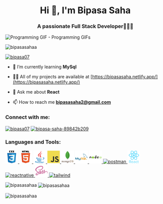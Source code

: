 <h1 align="center">Hi 👋, I'm Bipasa Saha</h1>
<h3 align="center">A passionate Full Stack Developer👩🏻‍💻</h3>
<img src="https://media.tenor.com/S59bPkT0pqcAAAAC/programming.gif" width="546" height="408.95180722891564" alt="Programming GIF - Programming GIFs" style="max-width: 546px;">

<p align="left"> <img src="https://komarev.com/ghpvc/?username=bipasasahaa&label=Profile%20views&color=0e75b6&style=flat" alt="bipasasahaa" /> </p>

<p align="left"> <a href="https://twitter.com/bipasa07" target="blank"><img src="https://img.shields.io/twitter/follow/bipasa07?logo=twitter&style=for-the-badge" alt="bipasa07" /></a> </p>

- 🌱 I’m currently learning **MySql**

- 👨‍💻 All of my projects are available at [https://bipasasaha.netlify.app/](https://bipasasaha.netlify.app/)

- 💬 Ask me about **React**

- 📫 How to reach me **bipasasaha2@gmail.com**

<h3 align="left">Connect with me:</h3>
<p align="left">
<a href="https://twitter.com/bipasa07" target="blank"><img align="center" src="https://raw.githubusercontent.com/rahuldkjain/github-profile-readme-generator/master/src/images/icons/Social/twitter.svg" alt="bipasa07" height="30" width="40" /></a>
<a href="https://linkedin.com/in/bipasa-saha-89842b209" target="blank"><img align="center" src="https://raw.githubusercontent.com/rahuldkjain/github-profile-readme-generator/master/src/images/icons/Social/linked-in-alt.svg" alt="bipasa-saha-89842b209" height="30" width="40" /></a>
</p>

<h3 align="left">Languages and Tools:</h3>
<p align="left"> <a href="https://www.w3schools.com/css/" target="_blank" rel="noreferrer"> <img src="https://raw.githubusercontent.com/devicons/devicon/master/icons/css3/css3-original-wordmark.svg" alt="css3" width="40" height="40"/> </a> <a href="https://www.w3.org/html/" target="_blank" rel="noreferrer"> <img src="https://raw.githubusercontent.com/devicons/devicon/master/icons/html5/html5-original-wordmark.svg" alt="html5" width="40" height="40"/> </a> <a href="https://www.java.com" target="_blank" rel="noreferrer"> <img src="https://raw.githubusercontent.com/devicons/devicon/master/icons/java/java-original.svg" alt="java" width="40" height="40"/> </a> <a href="https://developer.mozilla.org/en-US/docs/Web/JavaScript" target="_blank" rel="noreferrer"> <img src="https://raw.githubusercontent.com/devicons/devicon/master/icons/javascript/javascript-original.svg" alt="javascript" width="40" height="40"/> </a> <a href="https://www.mongodb.com/" target="_blank" rel="noreferrer"> <img src="https://raw.githubusercontent.com/devicons/devicon/master/icons/mongodb/mongodb-original-wordmark.svg" alt="mongodb" width="40" height="40"/> </a> <a href="https://www.mysql.com/" target="_blank" rel="noreferrer"> <img src="https://raw.githubusercontent.com/devicons/devicon/master/icons/mysql/mysql-original-wordmark.svg" alt="mysql" width="40" height="40"/> </a> <a href="https://nodejs.org" target="_blank" rel="noreferrer"> <img src="https://raw.githubusercontent.com/devicons/devicon/master/icons/nodejs/nodejs-original-wordmark.svg" alt="nodejs" width="40" height="40"/> </a> <a href="https://postman.com" target="_blank" rel="noreferrer"> <img src="https://www.vectorlogo.zone/logos/getpostman/getpostman-icon.svg" alt="postman" width="40" height="40"/> </a> <a href="https://reactjs.org/" target="_blank" rel="noreferrer"> <img src="https://raw.githubusercontent.com/devicons/devicon/master/icons/react/react-original-wordmark.svg" alt="react" width="40" height="40"/> </a> <a href="https://reactnative.dev/" target="_blank" rel="noreferrer"> <img src="https://reactnative.dev/img/header_logo.svg" alt="reactnative" width="40" height="40"/> </a> <a href="https://sass-lang.com" target="_blank" rel="noreferrer"> <img src="https://raw.githubusercontent.com/devicons/devicon/master/icons/sass/sass-original.svg" alt="sass" width="40" height="40"/> </a> <a href="https://tailwindcss.com/" target="_blank" rel="noreferrer"> <img src="https://www.vectorlogo.zone/logos/tailwindcss/tailwindcss-icon.svg" alt="tailwind" width="40" height="40"/> </a> </p>

<p><img align="left" src="https://github-readme-stats.vercel.app/api/top-langs?username=bipasasahaa&show_icons=true&locale=en&layout=compact" alt="bipasasahaa" /></p>

<p>&nbsp;<img align="center" src="https://github-readme-stats.vercel.app/api?username=bipasasahaa&show_icons=true&locale=en" alt="bipasasahaa" /></p>

<p><img align="center" src="https://github-readme-streak-stats.herokuapp.com/?user=bipasasahaa&" alt="bipasasahaa" /></p>


